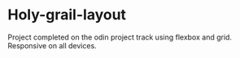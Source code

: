 # Holy-grail-layout
Project completed on the odin project track using flexbox and grid. 
Responsive on all devices. 
